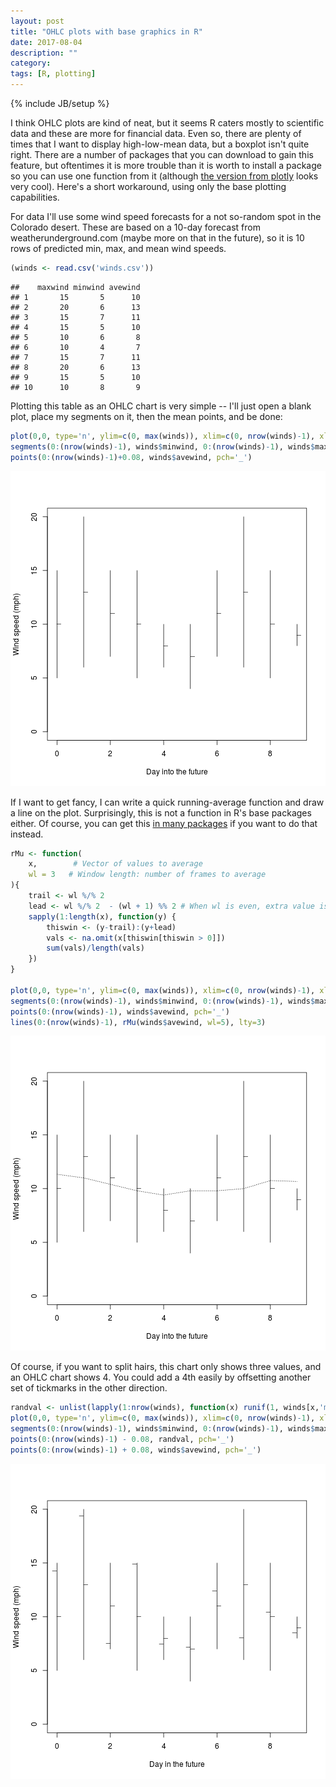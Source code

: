 ```yaml
---
layout: post
title: "OHLC plots with base graphics in R"
date: 2017-08-04
description: ""
category: 
tags: [R, plotting]
---
```

{% include JB/setup %}

I think OHLC plots are kind of neat, but it seems R caters mostly to scientific data and these are more for financial data. Even so, there are plenty of times that I want to display high-low-mean data, but a boxplot isn't quite right. There are a number of packages that you can download to gain this feature, but oftentimes it is more trouble than it is worth to install a package so you can use one function from it (although [the version from plotly](https://plot.ly/r/ohlc-charts/) looks very cool). Here's a short workaround, using only the base plotting capabilities.  

For data I'll use some wind speed forecasts for a not so-random spot in the Colorado desert. These are based on a 10-day forecast from weatherunderground.com (maybe more on that in the future), so it is 10 rows of predicted min, max, and mean wind speeds.   


```r
(winds <- read.csv('winds.csv'))
```

```
##    maxwind minwind avewind
## 1       15       5      10
## 2       20       6      13
## 3       15       7      11
## 4       15       5      10
## 5       10       6       8
## 6       10       4       7
## 7       15       7      11
## 8       20       6      13
## 9       15       5      10
## 10      10       8       9
```

Plotting this table as an OHLC chart is very simple --  I'll just open a blank plot, place my segments on it, then the mean points, and be done:  


```r
plot(0,0, type='n', ylim=c(0, max(winds)), xlim=c(0, nrow(winds)-1), xlab='Day into the future', ylab='Wind speed (mph)')
segments(0:(nrow(winds)-1), winds$minwind, 0:(nrow(winds)-1), winds$maxwind)
points(0:(nrow(winds)-1)+0.08, winds$avewind, pch='_')
```

![plot of chunk unnamed-chunk-2](/assets/blog/blogposts/OHLCPlots/figure/unnamed-chunk-2-1.png)

If I want to get fancy, I can write a quick running-average function and draw a line on the plot. Surprisingly, this is not a function in R's base packages either. Of course, you can get this [in many packages](https://stackoverflow.com/questions/743812/calculating-moving-average) if you want to do that instead.  


```r
rMu <- function(
    x,        # Vector of values to average
    wl = 3   # Window length: number of frames to average
){
    trail <- wl %/% 2
    lead <- wl %/% 2  - (wl + 1) %% 2 # When wl is even, extra value is behind center
    sapply(1:length(x), function(y) {
        thiswin <- (y-trail):(y+lead)
        vals <- na.omit(x[thiswin[thiswin > 0]])
        sum(vals)/length(vals)
    })
}

plot(0,0, type='n', ylim=c(0, max(winds)), xlim=c(0, nrow(winds)-1), xlab='Day into the future', ylab='Wind speed (mph)')
segments(0:(nrow(winds)-1), winds$minwind, 0:(nrow(winds)-1), winds$maxwind)
points(0:(nrow(winds)-1), winds$avewind, pch='_')
lines(0:(nrow(winds)-1), rMu(winds$avewind, wl=5), lty=3)
```

![plot of chunk unnamed-chunk-3](/assets/blog/blogposts/OHLCPlots/figure/unnamed-chunk-3-1.png)

Of course, if you want to split hairs, this chart only shows three values, and an OHLC chart shows 4. You could add a 4th easily by offsetting another set of tickmarks in the other direction.  



```r
randval <- unlist(lapply(1:nrow(winds), function(x) runif(1, winds[x,'minwind'], winds[x,'maxwind'])))
plot(0,0, type='n', ylim=c(0, max(winds)), xlim=c(0, nrow(winds)-1), xlab='Day in the future', ylab='Wind speed (mph)')
segments(0:(nrow(winds)-1), winds$minwind, 0:(nrow(winds)-1), winds$maxwind)
points(0:(nrow(winds)-1) - 0.08, randval, pch='_')
points(0:(nrow(winds)-1) + 0.08, winds$avewind, pch='_')
```

![plot of chunk unnamed-chunk-4](/assets/blog/blogposts/OHLCPlots/figure/unnamed-chunk-4-1.png)





















